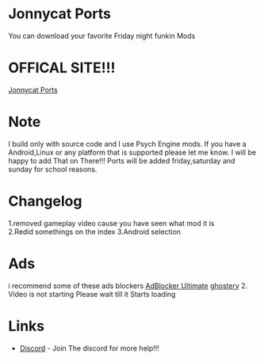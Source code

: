 # Jonnycat Ports
You can download your favorite Friday night funkin Mods  

# OFFICAL SITE!!! 
[Jonnycat Ports](https://jonnycatports.netlify.app) 

# Note  
I build only with source code and I use Psych Engine mods. If you have a Android,Linux or any platform that is supported please let me know. 
I will be happy to add That on There!!! Ports will be added friday,saturday and sunday for school reasons.

# Changelog 
 1.removed gameplay video cause you have seen what mod it is  
 2.Redid somethings on the index 
 3.Android selection
 
# Ads 
i recommend some of these ads blockers
[AdBlocker Ultimate](https://chrome.google.com/webstore/detail/adblocker-ultimate/ohahllgiabjaoigichmmfljhkcfikeof?hl=en) 
[ghostery](https://chrome.google.com/webstore/detail/ghostery-–-privacy-ad-blo/mlomiejdfkolichcflejclcbmpeaniij?hl=en)
 2. Video is not starting 
 Please wait till it Starts loading
 
 # Links 
 - [Discord](https://discord.gg/qchFYzZJKu) -  Join The discord for more help!!!
